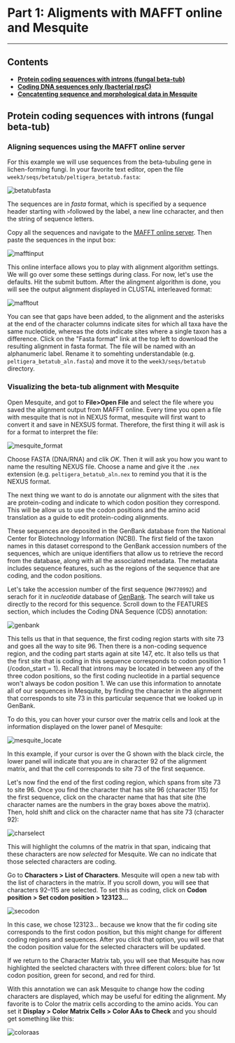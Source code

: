 # Part 1: Aligments with MAFFT online and Mesquite
___

## Contents

* **[Protein coding sequences with introns (fungal beta-tub)](#btub)**
* **[Coding DNA sequences only (bacterial rpsC)](#resources)**
* **[Concatenting sequence and morphological data in Mesquite](#alignment)**

<a name="btub"></a>
## Protein coding sequences with introns (fungal beta-tub)

### Aligning sequences using the MAFFT online server

For this example we will use sequences from the beta-tubuling gene in lichen-forming fungi. In your favorite text editor, open the file `week3/seqs/betatub/peltigera_betatub.fasta`:

![betatubfasta](https://raw.githubusercontent.com/cjpardodelahoz/BIO556L/main/docs/images/alignments/betatub_seqs.png)

The sequences are in *fasta* format, which is specified by a sequence header starting with `>`followed by the label, a new line ccharacter, and then the string of sequence letters.

Copy all the sequences and navigate to the [MAFFT online server](https://mafft.cbrc.jp/alignment/server/). Then paste the sequences in the input box:

![mafftinput](https://raw.githubusercontent.com/cjpardodelahoz/BIO556L/main/docs/images/alignments/mafft_input.png)

This online interface allows you to play with alignment algorithm settings. We will go over some these settings during class. For now, let's use the defaults. Hit the submit buttom. After the alingment algorithm is done, you will see the output alignment displayed in CLUSTAL interleaved format:

![mafftout](https://raw.githubusercontent.com/cjpardodelahoz/BIO556L/main/docs/images/alignments/mafft_output.png)

You can see that gaps have been added, to the alignment and the asterisks at the end of the character columns indicate sites for which all taxa have the same nucleotide, whereas the dots indicate sites where a single taxon has a difference. Click on the "Fasta format" link at the top left to download the resulting alignment in fasta format. The file will be named with an alphanumeric label. Rename it to somehting understandable (e.g. `peltigera_betatub_aln.fasta`) and move it to the `week3/seqs/betatub` directory.

### Visualizing the beta-tub alignment with Mesquite

Open Mesquite, and got to **File>Open File** and select the file where you saved the alignment output from MAFFT online. Every time you open a file with mesquite that is not in NEXUS format, mesquite will first want to convert it and save in NEXSUS format. Therefore, the first thing it will ask is for a format to interpret the file:

![mesquite_format](https://raw.githubusercontent.com/cjpardodelahoz/BIO556L/main/docs/images/alignments/mesquite_format.png)

Choose FASTA (DNA/RNA) and clik *OK*. Then it will ask you how you want to name the resulting NEXUS file. Choose a name and give it the `.nex` extension (e.g. `peltigera_betatub_aln.nex` to remind you that it is the NEXUS format.

The next thing we want to do is annotate our alignment with the sites that are protein-coding and indicate to which codon position they correspond. This will be allow us to use the codon positions and the amino acid translation as a guide to edit protein-coding alignments.

These sequences are deposited in the GenBank database from the National Center for Biotechnology Information (NCBI). The first field of the taxon names in this dataset correspond to the GenBank accession numbers of the sequences, which are unique identifiers that allow us to retrieve the record from the database, along with all the associated metadata. The metadata includes sequence features, such as the regions of the sequence that are coding, and the codon positions.

 Let's take the accession number of the first sequence (`MH770992`) and serach for it in *nucleotide* database of [GenBank](https://www.ncbi.nlm.nih.gov/genbank/). The search will take us directly to the record for this sequence. Scroll down to the FEATURES section, which includes the Coding DNA Sequence (CDS) annotation:

![genbank](https://raw.githubusercontent.com/cjpardodelahoz/BIO556L/main/docs/images/alignments/genbank_features.png)

This tells us that in that sequence, the first coding region starts with site 73 and goes all the way to site 96. Then there is a non-coding sequence region, and the coding part starts again at site 147, etc. It also tells us that the first site that is coding in this sequence corresponds to codon position 1 (/codon_start = 1). Recall that introns may be located in between any of the three codon positions, so the first coding nucleotide in a partial sequence won't always be codon position 1. We can use this information to annotate all of our sequences in Mesquite, by finding the character in the alignment that corresponds to site 73 in this particular sequence that we looked up in GenBank. 

To do this, you can hover your cursor over the matrix cells and look at the information displayed on the lower panel of Mesquite:

![mesquite_locate](https://raw.githubusercontent.com/cjpardodelahoz/BIO556L/main/docs/images/alignments/mesquite_locate.png)

In this example, if your cursor is over the G shown with the black circle, the lower panel will indicate that you are in character 92 of the alignment matrix, and that the cell corresponds to site 73 of the first sequence. 

Let's now find the end of the first coding region, which spans from site 73 to site 96. Once you find the character that has site 96 (character 115) for the first sequence, click on the character name that has that site (the character names are the numbers in the gray boxes above the matrix). Then, hold shift and click on the character name that has site 73 (character 92):

![charselect](https://raw.githubusercontent.com/cjpardodelahoz/BIO556L/main/docs/images/alignments/char_select.png)

This will highlight the columns of the matrix in that span, indicaing that these characters are now *selected* for Mesquite. We can no indicate that those selected characters are coding.

Go to **Characters > List of Characters**. Mesquite will open a new tab with the list of characters in the matrix. If you scroll down, you will see that characters 92–115 are selected. To set this as coding, click on **Codon position > Set codon position > 123123...**

![secodon](https://raw.githubusercontent.com/cjpardodelahoz/BIO556L/main/docs/images/alignments/set_codon.png)

In this case, we chose 123123... because we know that the fir coding site corresponds to the first codon position, but this might change for different coding regions and sequences. After you click that option, you will see that the codon position value for the selected characters will be updated.

If we return to the Character Matrix tab, you will see that Mesquite has now highlighted the seelcted characters with three different colors: blue for 1st codon position, green for second, and red for third.

With this annotation we can ask Mesquite to change how the coding characters are displayed, which may be useful for editing the alignment. My favorite is to Color the matrix cells according to the amino acids. You can set it **Display > Color Matrix Cells > Color AAs to Check** and you should get something like this:

![coloraas](https://raw.githubusercontent.com/cjpardodelahoz/BIO556L/main/docs/images/alignments/aascolored.png)


